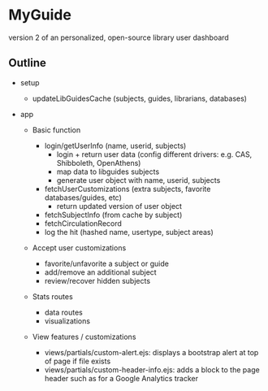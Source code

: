 # MyGuide

version 2 of an personalized, open-source library user dashboard

## Outline

- setup
  - updateLibGuidesCache (subjects, guides, librarians, databases)
- app

  - Basic function
    - login/getUserInfo (name, userid, subjects)
      - login + return user data (config different drivers: e.g. CAS, Shibboleth, OpenAthens)
      - map data to libguides subjects
      - generate user object with name, userid, subjects
    - fetchUserCustomizations (extra subjects, favorite databases/guides, etc)
      - return updated version of user object
    - fetchSubjectInfo (from cache by subject)
    - fetchCirculationRecord
    - log the hit (hashed name, usertype, subject areas)
  - Accept user customizations
    - favorite/unfavorite a subject or guide
    - add/remove an additional subject
    - review/recover hidden subjects
  - Stats routes

    - data routes
    - visualizations

  - View features / customizations
    - views/partials/custom-alert.ejs: displays a bootstrap alert at top of page if file exists
    - views/partials/custom-header-info.ejs: adds a block to the page header such as for a Google Analytics tracker
